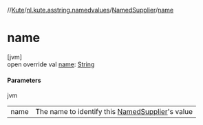 //[Kute](../../../index.md)/[nl.kute.asstring.namedvalues](../index.md)/[NamedSupplier](index.md)/[name](name.md)

# name

[jvm]\
open override val [name](name.md): [String](https://kotlinlang.org/api/latest/jvm/stdlib/kotlin/-string/index.html)

#### Parameters

jvm

| | |
|---|---|
| name | The name to identify this [NamedSupplier](index.md)'s value |

